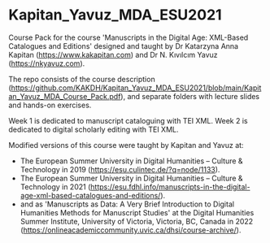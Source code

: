 # Kapitan_Yavuz_MDA_ESU2021

Course Pack for the course 'Manuscripts in the Digital Age: XML-Based Catalogues and Editions' designed and taught by Dr Katarzyna Anna Kapitan (https://www.kakapitan.com) and Dr N. Kıvılcım Yavuz (https://nkyavuz.com). 

The repo consists of the course description (https://github.com/KAKDH/Kapitan_Yavuz_MDA_ESU2021/blob/main/Kapitan_Yavuz_MDA_Course_Pack.pdf), and separate folders with lecture slides and hands-on exercises.

Week 1 is dedicated to manuscript cataloguing with TEI XML.
Week 2 is dedicated to digital scholarly editing with TEI XML.

Modified versions of this course were taught by Kapitan and Yavuz at: 
- The European Summer University in Digital Humanities – Culture & Technology in 2019 (https://esu.culintec.de/?q=node/1133). 
- The European Summer University in Digital Humanities – Culture & Technology in 2021 (https://esu.fdhl.info/manuscripts-in-the-digital-age-xml-based-catalogues-and-editions/).
- and as 'Manuscripts as Data: A Very Brief Introduction to Digital Humanities Methods for Manuscript Studies' at the Digital Humanities Summer Institute, University of Victoria, Victoria, BC, Canada in 2022 (https://onlineacademiccommunity.uvic.ca/dhsi/course-archive/).

